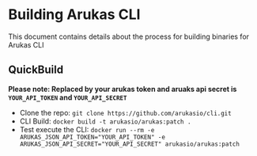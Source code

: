 # Building Arukas CLI

This document contains details about the process for building binaries for Arukas CLI

## QuickBuild

**Please note: Replaced by your arukas token and aruaks api secret is
 `YOUR_API_TOKEN` and `YOUR_API_SECRET`**

* Clone the repo: `git clone https://github.com/arukasio/cli.git`
* CLI Build: `docker build -t arukasio/arukas:patch .`
* Test execute the CLI: `docker run --rm -e ARUKAS_JSON_API_TOKEN="YOUR_API_TOKEN"
-e ARUKAS_JSON_API_SECRET="YOUR_API_SECRET" arukasio/arukas:patch`
